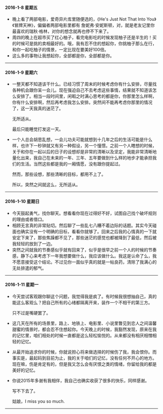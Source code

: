 #### 2016-1-8 星期五
* 晚上看了两部电影，爱奇异片库里随便选的，《He's Just Not That Into You》《冒牌天神》，偏偏者两部电影里都有 詹妮弗·安妮斯顿，对，就是老友记里你最喜欢的瑞秋·格林，对你的想念就再也停不下来了。
* 周四的晚上在超市买了红心柚子，看完电影吃的时候发现柚子还是半生的！买的时候可是挑的卖相最好的。哦，我有忍不住的想起你，你挑柚子那么在行，和你一起吃柚子的情景，一定比现在要美好100倍。
* 这么多的事物让我想起你，全部都是你，全部都是你。

***

#### 2016-1-9 星期六
* 一整天都不知道该干什么。已经习惯了周末的时候考虑你有什么安排，尽量找各种机会跟你呆一会儿。现在强迫自己不去考虑这些事情，结果就不知道该怎么安排了。相当一段时间里，闲暇之时满心思考的都是你，你那里怎么样啊，你有什么安排啊，然后再考虑我怎么安排。突然间不能再考虑你那里的情况了，这一天我真的迷茫了。

  无所适从。

  最后只能睡觉打发这一天。

* 一个人总会胡思乱想，一会儿功夫可能就想到十几年之后的生活可能是什么样，也许下一秒钟就又有另一种假设，另一个憧憬。之前一个人瞎想的时候，关于和你在一起以后的日子的设想却是非常的清晰以及坚定，我能非常清晰地量化出来，我自己在未来的一年、三年、五年要做到什么样的地步才能承担我们的生活。当然这些都是我的一厢情愿，没有跟你提起过。

  然而，那些设想，那些清晰的目标，都用不上了。

  所以，突然之间就这么，无所适从。
***

#### 2016-1-10 星期日
* 今天鼓起勇气，找你聊天。想看看你现在过得好不好，试图自己找个破坏规则的理由或者借口。
* 相顾无言真的非常贴切。然后聊了一些乱七八糟不着边际的话题。其实今天碰面也确实没有一个明确的目标，看看你就够了。回来之后我的心情真的一下就安定下来了，那些焦躁都不见了，那些迷茫的感觉也都被降到了最低，然后被我轻轻的放到了一边。
* 突然之间就我的节奏感似乎就有回来了，似乎是很早之前一个人的时候的节奏感，静下心来考虑下一年我想要做什么，我应该做什么。我这是认命了么，我不愿意接受这个结论。不过见你一面似乎真的就是一帖良药，清除了我满心的无处排遣的郁气。

***

#### 2016-1-11 星期一
* 今天尝试客观跟你聊这个问题，我觉得我是疯了。有时候我很想抽自己，真的能这么客观么？把自己所有的心绪都隔离开来，装作一个不相干的第三方。

  只不过是嘴硬罢了。

* 这几天在所有的场景里，路上、地铁上、电影里、小说里瞥见到恋人之间温馨甜蜜的情景时，都会忍不住想起你。今天晚上的时候，我豁然发现，原来在我的记忆里，咱们相处的时候一直都是这么轻松愉悦的。从来都没有相厌相憎相轻的记忆。
* 从最开始追求你的时候，你就说担心将来做选择的时候伤了我，我会恨你。而事实是，最起码到目前为止，我的关于咱们的记忆，没有任何不开心的地方。现在嘛，伤是肯定有的，但是我又怎么会有厌恨之类的情绪，你留给我的都是美好的记忆。

* 你说2015年多谢有我相伴，我自己也确实收获了很多的快乐，同样感谢。

  写不下去了。

  姑娘，I miss you so much.
***
